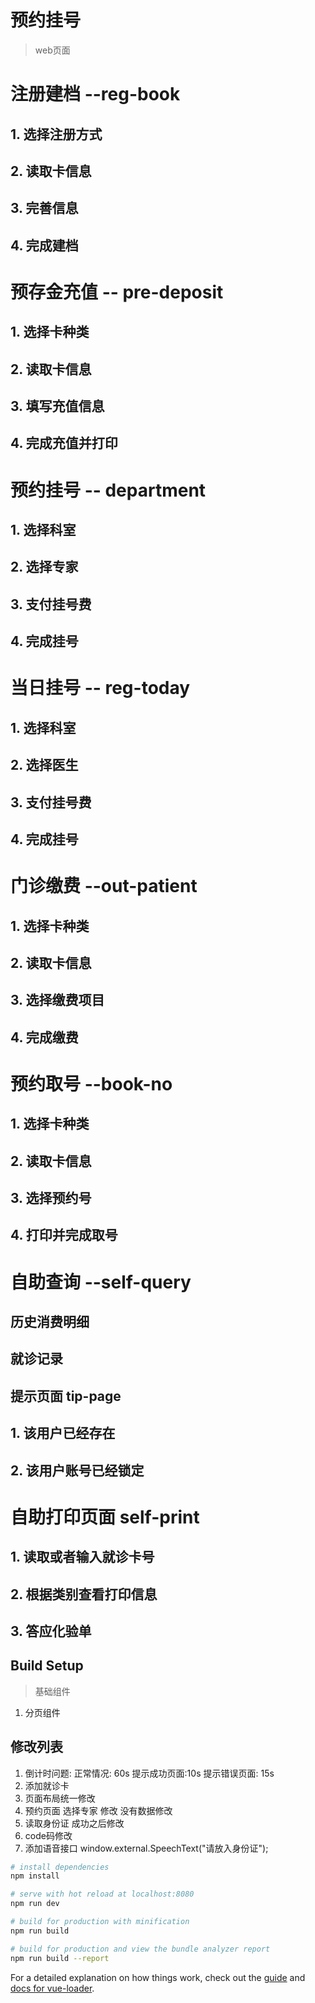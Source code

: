 # 预约挂号

>  web页面
# 注册建档 --reg-book
## 1. 选择注册方式
## 2. 读取卡信息
## 3. 完善信息
## 4. 完成建档
# 预存金充值 -- pre-deposit
## 1. 选择卡种类
## 2. 读取卡信息
## 3. 填写充值信息
## 4. 完成充值并打印
# 预约挂号 -- department
## 1. 选择科室
## 2. 选择专家
## 3. 支付挂号费
## 4. 完成挂号
# 当日挂号 -- reg-today
## 1. 选择科室
## 2. 选择医生
## 3. 支付挂号费
## 4. 完成挂号
# 门诊缴费  --out-patient
## 1. 选择卡种类
## 2. 读取卡信息
## 3. 选择缴费项目
## 4. 完成缴费
# 预约取号 --book-no
## 1. 选择卡种类
## 2. 读取卡信息
## 3. 选择预约号
## 4. 打印并完成取号 
# 自助查询 --self-query
## 历史消费明细
## 就诊记录
## 提示页面 tip-page
## 1. 该用户已经存在
## 2. 该用户账号已经锁定
# 自助打印页面 self-print
## 1. 读取或者输入就诊卡号
## 2. 根据类别查看打印信息
## 3. 答应化验单
## Build Setup
> 基础组件
1. 分页组件
## 修改列表
1. 倒计时问题: 正常情况: 60s 提示成功页面:10s 提示错误页面: 15s
2. 添加就诊卡
3. 页面布局统一修改
4. 预约页面 选择专家 修改 没有数据修改
5. 读取身份证 成功之后修改
6. code码修改 
7. 添加语音接口 window.external.SpeechText("请放入身份证");

``` bash
# install dependencies
npm install

# serve with hot reload at localhost:8080
npm run dev

# build for production with minification
npm run build

# build for production and view the bundle analyzer report
npm run build --report
```

For a detailed explanation on how things work, check out the [guide](http://vuejs-templates.github.io/webpack/) and [docs for vue-loader](http://vuejs.github.io/vue-loader).
